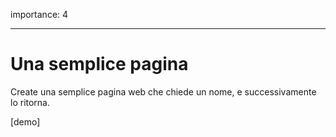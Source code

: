 importance: 4

---

# Una semplice pagina

Create una semplice pagina web che chiede un nome, e successivamente lo ritorna.

[demo]
